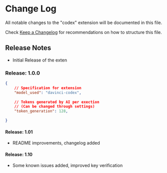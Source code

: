 # Change Log

All notable changes to the "codex" extension will be documented in this file.

Check [Keep a Changelog](http://keepachangelog.com/) for recommendations on how to structure this file.

## Release Notes

- Initial Release of the exten

### Release: 1.0.0

```json
{
    // Specification for extension
    "model_used": "davinci-codex",
    
    // Tokens generated by AI per exection
    // (Can be changed through settings)
    "token_generation": 128,
    
}
```

#### Release: 1.01
- README improvements, changelog added

#### Release: 1.10
- Some known issues added, improved key verification